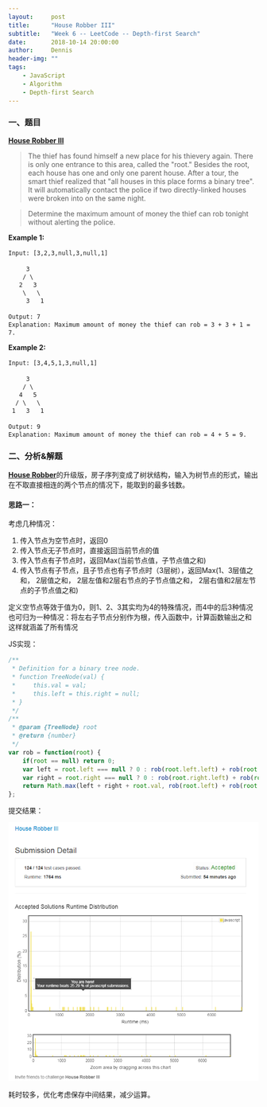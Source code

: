 ```yaml
---
layout:     post
title:      "House Robber III"
subtitle:   "Week 6 -- LeetCode -- Depth-first Search"
date:       2018-10-14 20:00:00
author:     Dennis
header-img: ""
tags:
    - JavaScript
    - Algorithm
    - Depth-first Search
---
```


### 一、题目

[**House Robber III**](https://leetcode.com/problems/house-robber-iii/description/)

> The thief has found himself a new place for his thievery again. There is only one entrance to this area, called the "root." Besides the root, each house has one and only one parent house. After a tour, the smart thief realized that "all houses in this place forms a binary tree". It will automatically contact the police if two directly-linked houses were broken into on the same night.

> Determine the maximum amount of money the thief can rob tonight without alerting the police.

**Example 1:**
```
Input: [3,2,3,null,3,null,1]

     3
    / \
   2   3
    \   \ 
     3   1

Output: 7 
Explanation: Maximum amount of money the thief can rob = 3 + 3 + 1 = 7.
```

**Example 2:**
```
Input: [3,4,5,1,3,null,1]

     3
    / \
   4   5
  / \   \ 
 1   3   1

Output: 9
Explanation: Maximum amount of money the thief can rob = 4 + 5 = 9.
```

### 二、分析&解题
[**House Robber**](https://leetcode.com/problems/house-robber/description/)的升级版，房子序列变成了树状结构，输入为树节点的形式，输出在不取直接相连的两个节点的情况下，能取到的最多钱数。

#### 思路一：

考虑几种情况：
1. 传入节点为空节点时，返回0
2. 传入节点无子节点时，直接返回当前节点的值
3. 传入节点有子节点时，返回Max(当前节点值，子节点值之和)
4. 传入节点有子节点，且子节点也有子节点时（3层树），返回Max(1、3层值之和， 2层值之和， 2层左值和2层右节点的子节点值之和， 2层右值和2层左节点的子节点值之和)

定义空节点等效于值为0，则1、2、3其实均为4的特殊情况，而4中的后3种情况也可归为一种情况：将左右子节点分别作为根，传入函数中，计算函数输出之和
这样就涵盖了所有情况

JS实现：

``` javascript
/**
 * Definition for a binary tree node.
 * function TreeNode(val) {
 *     this.val = val;
 *     this.left = this.right = null;
 * }
 */
/**
 * @param {TreeNode} root
 * @return {number}
 */
var rob = function(root) {
    if(root == null) return 0;
    var left = root.left === null ? 0 : rob(root.left.left) + rob(root.left.right);
    var right = root.right === null ? 0 : rob(root.right.left) + rob(root.right.right);
    return Math.max(left + right + root.val, rob(root.left) + rob(root.right));
};
```

提交结果：

![AC](/img/in-post/Algorithm/HouseRobber/3-JSAC.png)

耗时较多，优化考虑保存中间结果，减少运算。
